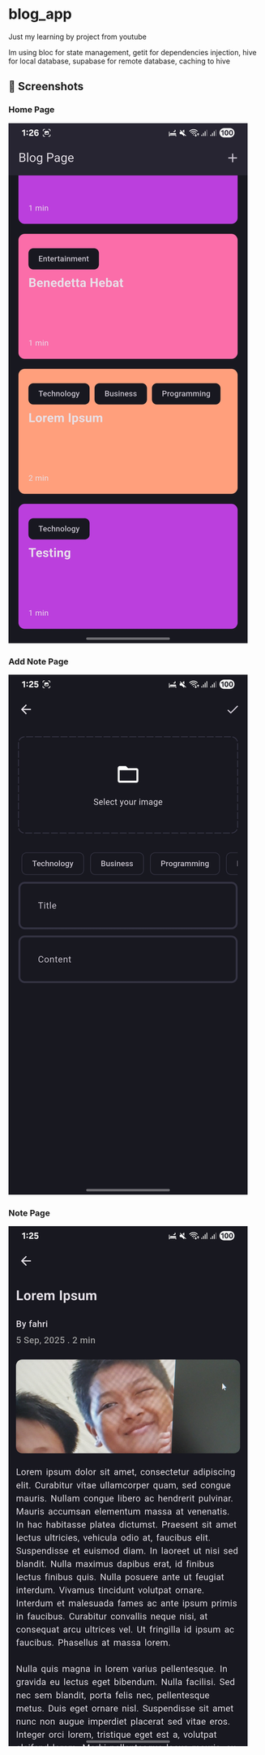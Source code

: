 # blog_app

Just my learning by project from youtube

Im using bloc for state management, getit for dependencies injection, hive for local database, supabase for remote database, caching to hive

## 📱 Screenshots

### Home Page

![Home Page](screenshots/home.jpg)

### Add Note Page

![Add Note Page](screenshots/add_note.jpg)

### Note Page

![Note Page](screenshots/note_viewer.jpg)
